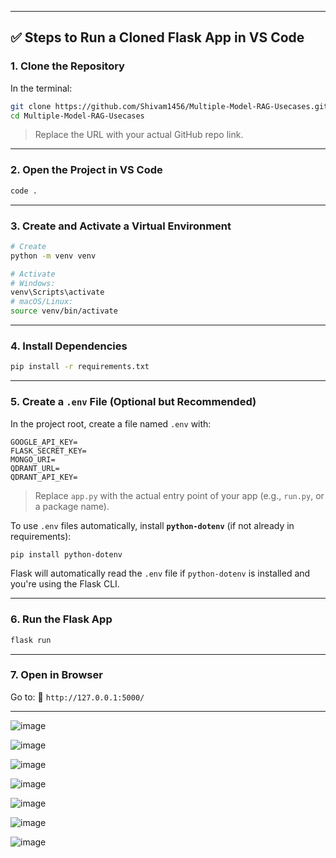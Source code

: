 



---

## ✅ Steps to Run a Cloned Flask App in VS Code

### **1. Clone the Repository**

In the terminal:

```bash
git clone https://github.com/Shivam1456/Multiple-Model-RAG-Usecases.git
cd Multiple-Model-RAG-Usecases
```

> Replace the URL with your actual GitHub repo link.
---

### **2. Open the Project in VS Code**

```bash
code .
```

---

### **3. Create and Activate a Virtual Environment**

```bash
# Create
python -m venv venv

# Activate
# Windows:
venv\Scripts\activate
# macOS/Linux:
source venv/bin/activate
```

---

### **4. Install Dependencies**

```bash
pip install -r requirements.txt
```

---

### **5. Create a `.env` File (Optional but Recommended)**

In the project root, create a file named `.env` with:

```env
GOOGLE_API_KEY=
FLASK_SECRET_KEY=
MONGO_URI=
QDRANT_URL=
QDRANT_API_KEY=
```

> Replace `app.py` with the actual entry point of your app (e.g., `run.py`, or a package name).

To use `.env` files automatically, install **`python-dotenv`** (if not already in requirements):

```bash
pip install python-dotenv
```

Flask will automatically read the `.env` file if `python-dotenv` is installed and you're using the Flask CLI.

---

### **6. Run the Flask App**

```bash
flask run
```

---

### **7. Open in Browser**

Go to:
📍 `http://127.0.0.1:5000/`





****

![image](https://github.com/user-attachments/assets/6fc7bb57-86c8-4270-a463-cbc4370c1a1d)

![image](https://github.com/user-attachments/assets/cb5e60c3-075b-436b-9291-4770ed713be0)

![image](https://github.com/user-attachments/assets/3a16efdc-84a3-46a1-b80d-ffd398be995e)

![image](https://github.com/user-attachments/assets/95acef7e-ef3a-4f52-8191-aebc06e253e4)


![image](https://github.com/user-attachments/assets/fd4fd275-b780-4e77-a3f2-6a0ae3b7de39)


![image](https://github.com/user-attachments/assets/4796ef69-36b5-484b-a286-2398328adafb)

![image](https://github.com/user-attachments/assets/44358798-6192-403f-80e9-f137a1f697a8)













